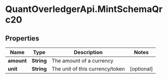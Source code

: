 # QuantOverledgerApi.MintSchemaQrc20

## Properties

Name | Type | Description | Notes
------------ | ------------- | ------------- | -------------
**amount** | **String** | The amount of a currency | 
**unit** | **String** | The unit of this currency/token | [optional] 


